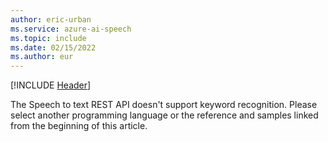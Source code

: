 ```yaml
---
author: eric-urban
ms.service: azure-ai-speech
ms.topic: include
ms.date: 02/15/2022
ms.author: eur
---
```


[!INCLUDE [Header](../../common/rest.md)]

The Speech to text REST API doesn't support keyword recognition. Please select another programming language or the reference and samples linked from the beginning of this article. 
